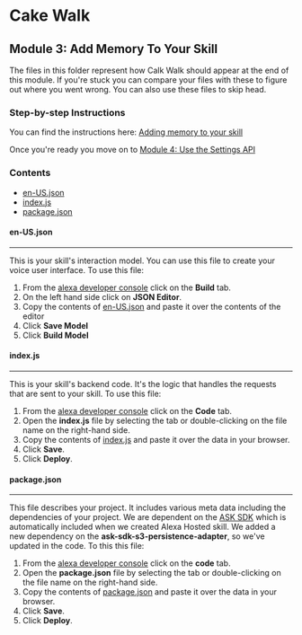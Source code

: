 # Cake Walk 

## Module 3: Add Memory To Your Skill

The files in this folder represent how Calk Walk should appear at the end of this module. If you're stuck you can compare your files with these to figure out where you went wrong. You can also use these files to skip head.

### Step-by-step Instructions

You can find the instructions here: [Adding memory to your skill](https://developer.amazon.com/alexa-skills-kit/courses/cake-walk-5)

Once you're ready you move on to [Module 4: Use the Settings API ](../module-4/README.md)

### Contents

*  [en-US.json](./en-US.json)
*  [index.js](./index.js)
*  [package.json](./package.json)
 
#### en-US.json 
---
This is your skill's interaction model. You can use this file to create your voice user interface. To use this file:

1. From the [alexa developer console](https://developer.amazon.com) click on the **Build** tab.
2. On the left hand side click on **JSON Editor**. 
3. Copy the contents of [en-US.json](./en-US.json) and paste it over the contents of the editor
4. Click **Save Model**
5. Click **Build Model**

#### index.js
---
This is your skill's backend code. It's the logic that handles the requests that are sent to your skill. To use this file:

1. From the [alexa developer console](https://developer.amazon.com) click on the **Code** tab.
2. Open the **index.js** file by selecting the tab or double-clicking on the file name on the right-hand side.
3. Copy the contents of [index.js](./index.js) and paste it over the data in your browser.
4. Click **Save**.
5. Click **Deploy**.

#### package.json
---
This file describes your project. It includes various meta data including the dependencies of your project. We are dependent on the [ASK SDK](https://ask-sdk-for-nodejs.readthedocs.io/en/latest/) which is automatically included when we created Alexa Hosted skill. We added a new dependency on the **ask-sdk-s3-persistence-adapter**, so we've updated in the code. To this this file:

1. From the [alexa developer console](https://developer.amazon.com) click on the **code** tab.
2. Open the **package.json** file by selecting the tab or double-clicking on the file name on the right-hand side.
3. Copy the contents of [package.json](./package.json) and paste it over the data in your browser.
4. Click **Save**.
5. Click **Deploy**.